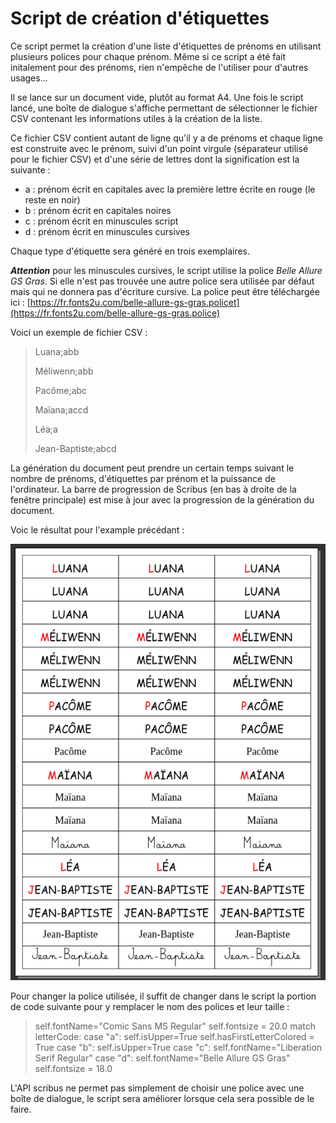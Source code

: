 # Script de création d'étiquettes

Ce script permet la création d'une liste d'étiquettes de prénoms en utilisant plusieurs polices pour chaque prénom.
Même si ce script a été fait initalement pour des prénoms, rien n'empêche de l'utiliser pour d'autres usages...

Il se lance sur un document vide, plutôt au format A4.
Une fois le script lancé, une boîte de dialogue s'affiche permettant de sélectionner le fichier CSV contenant les informations utiles à la création de la liste.

Ce fichier CSV contient autant de ligne qu'il y a de prénoms et chaque ligne est construite avec le prénom, suivi d'un point virgule (séparateur utilisé pour le fichier CSV) et d'une série de lettres dont la signification est la suivante :
 - a : prénom écrit en capitales avec la première lettre écrite en rouge (le reste en noir)
 - b : prénom écrit en capitales noires
 - c : prénom écrit en minuscules script
 - d : prénom écrit en minuscules cursives

 Chaque type d'étiquette sera généré en trois exemplaires.

 ***Attention*** pour les minuscules cursives, le script utilise la police *Belle Allure GS Gras*. Si elle n'est pas trouvée une autre police sera utilisée par défaut mais qui ne donnera pas d'écriture cursive.
La police peut être téléchargée ici : [https://fr.fonts2u.com/belle-allure-gs-gras.policet](https://fr.fonts2u.com/belle-allure-gs-gras.police)

Voici un exemple de fichier CSV :

> Luana;abb
>
> Méliwenn;abb
>
> Pacôme;abc
>
> Maïana;accd
>
> Léa;a
>
> Jean-Baptiste;abcd
>

La génération du document peut prendre un certain temps suivant le nombre de prénoms, d'étiquettes par prénom et la puissance de l'ordinateur. La barre de progression de Scribus (en bas à droite de la fenêtre principale) est mise à jour avec la progression de la génération du document.

Voic le résultat pour l'example précédant :

![Modèle de carte au format Scribus](doc/result.png)

Pour changer la police utilisée, il suffit de changer dans le script la portion de code suivante pour y remplacer le nom des polices et leur taille :

>self.fontName="Comic Sans MS Regular"
>self.fontsize = 20.0
>match letterCode:
>   case "a":
>       self.isUpper=True
>       self.hasFirstLetterColored = True
>   case "b":
>       self.isUpper=True
>   case "c":
>       self.fontName="Liberation Serif Regular"
>   case "d":
>       self.fontName="Belle Allure GS Gras"
>       self.fontsize = 18.0

L'API scribus ne permet pas simplement de choisir une police avec une boîte de dialogue, le script sera améliorer lorsque cela sera possible de le faire.
